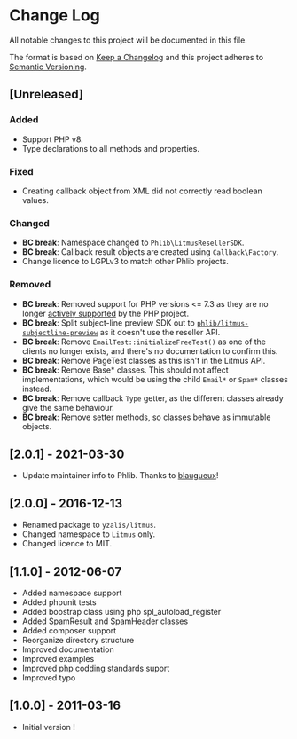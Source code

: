 # Change Log
All notable changes to this project will be documented in this file.

The format is based on [Keep a Changelog](http://keepachangelog.com/)
and this project adheres to [Semantic Versioning](http://semver.org/).

## [Unreleased]

### Added
- Support PHP v8.
- Type declarations to all methods and properties.
### Fixed
- Creating callback object from XML did not correctly read boolean values.
### Changed
- **BC break**: Namespace changed to `Phlib\LitmusResellerSDK`.
- **BC break**: Callback result objects are created using `Callback\Factory`.
- Change licence to LGPLv3 to match other Phlib projects.
### Removed
- **BC break**: Removed support for PHP versions <= 7.3 as they are no longer
  [actively supported](https://php.net/supported-versions.php)
  by the PHP project.
- **BC break**: Split subject-line preview SDK out to
  [`phlib/litmus-subjectline-preview`](https://github.com/phlib/litmus-subjectline-preview)
  as it doesn't use the reseller API.
- **BC break**: Remove `EmailTest::initializeFreeTest()` as one of the clients
  no longer exists, and there's no documentation to confirm this.
- **BC break**: Remove PageTest classes as this isn't in the Litmus API.
- **BC break**: Remove Base* classes. This should not affect implementations,
  which would be using the child `Email*` or `Spam*` classes instead.
- **BC break**: Remove callback `Type` getter, as the different classes already
  give the same behaviour.
- **BC break**: Remove setter methods, so classes behave as immutable objects.

## [2.0.1] - 2021-03-30

- Update maintainer info to Phlib.
  Thanks to [blaugueux](https://github.com/blaugueux)!

## [2.0.0] - 2016-12-13

 * Renamed package to `yzalis/litmus`.
 * Changed namespace to `Litmus` only.
 * Changed licence to MIT.

## [1.1.0] - 2012-06-07

 * Added namespace support
 * Added phpunit tests
 * Added boostrap class using php spl_autoload_register
 * Added SpamResult and SpamHeader classes
 * Added composer support
 * Reorganize directory structure
 * Improved documentation
 * Improved examples
 * Improved php codding standards suport
 * Improved typo

## [1.0.0] - 2011-03-16

 * Initial version !
